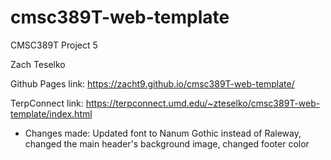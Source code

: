 # cmsc389T-web-template

CMSC389T Project 5

Zach Teselko

Github Pages link: https://zacht9.github.io/cmsc389T-web-template/

TerpConnect link: https://terpconnect.umd.edu/~zteselko/cmsc389T-web-template/index.html

- Changes made: Updated font to Nanum Gothic instead of Raleway, changed the main header's background image, changed footer color



